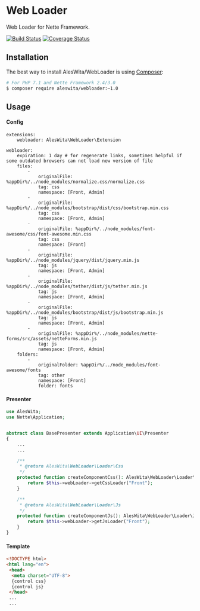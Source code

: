 # Web Loader
Web Loader for Nette Framework.

[![Build Status](https://travis-ci.org/aleswita/WebLoader.svg?branch=master)](https://travis-ci.org/aleswita/WebLoader)
[![Coverage Status](https://coveralls.io/repos/github/aleswita/WebLoader/badge.svg?branch=master)](https://coveralls.io/github/aleswita/WebLoader?branch=master)

## Installation
The best way to install AlesWita/WebLoader is using [Composer](http://getcomposer.org/):
```sh
# For PHP 7.1 and Nette Framework 2.4/3.0
$ composer require aleswita/webloader:~1.0
```


## Usage

#### Config
```neon
extensions:
	webloader: AlesWita\WebLoader\Extension

webloader:
	expiration: 1 day # for regenerate links, sometimes helpful if some outdated browsers can not load new version of file
	files:
		-
			originalFile: %appDir%/../node_modules/normalize.css/normalize.css
			tag: css
			namespace: [Front, Admin]
		-
			originalFile: %appDir%/../node_modules/bootstrap/dist/css/bootstrap.min.css
			tag: css
			namespace: [Front, Admin]
		-
			originalFile: %appDir%/../node_modules/font-awesome/css/font-awesome.min.css
			tag: css
			namespace: [Front]
		-
			originalFile: %appDir%/../node_modules/jquery/dist/jquery.min.js
			tag: js
			namespace: [Front, Admin]
		-
			originalFile: %appDir%/../node_modules/tether/dist/js/tether.min.js
			tag: js
			namespace: [Front, Admin]
		-
			originalFile: %appDir%/../node_modules/bootstrap/dist/js/bootstrap.min.js
			tag: js
			namespace: [Front, Admin]
		-
			originalFile: %appDir%/../node_modules/nette-forms/src/assets/netteForms.min.js
			tag: js
			namespace: [Front, Admin]
	folders:
		-
			originalFolder: %appDir%/../node_modules/font-awesome/fonts
			tag: other
			namespace: [Front]
			folder: fonts
```


#### Presenter
```php
use AlesWita;
use Nette\Application;


abstract class BasePresenter extends Application\UI\Presenter
{
	...
	...

	/**
	 * @return AlesWita\WebLoader\Loader\Css
	 */
	protected function createComponentCss(): AlesWita\WebLoader\Loader\Css {
		return $this->webLoader->getCssLoader("Front");
	}

	/**
	 * @return AlesWita\WebLoader\Loader\Js
	 */
	protected function createComponentJs(): AlesWita\WebLoader\Loader\Js {
		return $this->webLoader->getJsLoader("Front");
	}
}
```

#### Template
```html
<!DOCTYPE html>
<html lang="en">
 <head>
  <meta charset="UTF-8">
  {control css}
  {control js}
 </head>
 ...
 ...
```

